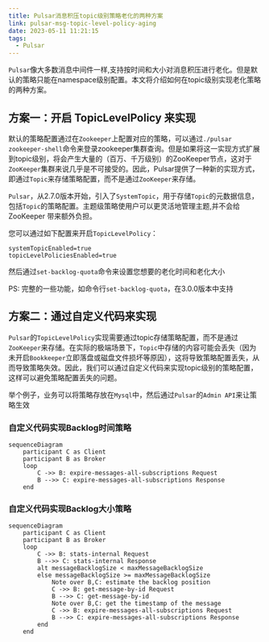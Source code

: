 ```yaml
---
title: Pulsar消息积压topic级别策略老化的两种方案
link: pulsar-msg-topic-level-policy-aging
date: 2023-05-11 11:21:15
tags:
  - Pulsar
---
```

`Pulsar`像大多数消息中间件一样,支持按时间和大小对消息积压进行老化。但是默认的策略只能在namespace级别配置。本文将介绍如何在topic级别实现老化策略的两种方案。

## 方案一：开启 TopicLevelPolicy 来实现

默认的策略配置通过在`Zookeeper`上配置对应的策略，可以通过`./pulsar zookeeper-shell`命令来登录zookeeper集群查询。但是如果将这一实现方式扩展到topic级别，将会产生大量的（百万、千万级别）的ZooKeeper节点，这对于`ZooKeeper`集群来说几乎是不可接受的。因此，Pulsar提供了一种新的实现方式，即通过`Topic`来存储策略配置，而不是通过`ZooKeeper`来存储。

`Pulsar`，从2.7.0版本开始，引入了`SystemTopic`，用于存储`Topic`的元数据信息，包括`Topic`的策略配置。主题级策略使用户可以更灵活地管理主题,并不会给 ZooKeeper 带来额外负担。

您可以通过如下配置来开启`TopicLevelPolicy`：

```
systemTopicEnabled=true
topicLevelPoliciesEnabled=true
```

然后通过`set-backlog-quota`命令来设置您想要的老化时间和老化大小

PS: 完整的一些功能，如命令行`set-backlog-quota`，在3.0.0版本中支持

## 方案二：通过自定义代码来实现

`Pulsar`的`TopicLevelPolicy`实现需要通过topic存储策略配置，而不是通过`ZooKeeper`来存储。在实际的极端场景下，`Topic`中存储的内容可能会丢失（因为未开启`Bookkeeper`立即落盘或磁盘文件损坏等原因），这将导致策略配置丢失，从而导致策略失效。因此，我们可以通过自定义代码来实现topic级别的策略配置，这样可以避免策略配置丢失的问题。

举个例子，业务可以将策略存放在`Mysql`中，然后通过`Pulsar`的`Admin API`来让策略生效

### 自定义代码实现Backlog时间策略

```mermaid
sequenceDiagram
    participant C as Client
    participant B as Broker
    loop
        C ->> B: expire-messages-all-subscriptions Request
        B -->> C: expire-messages-all-subscriptions Response
    end
```

### 自定义代码实现Backlog大小策略

```mermaid
sequenceDiagram
    participant C as Client
    participant B as Broker
    loop
        C ->> B: stats-internal Request
        B -->> C: stats-internal Response
        alt messageBacklogSize < maxMessageBacklogSize
        else messageBacklogSize >= maxMessageBacklogSize
            Note over B,C: estimate the backlog position
            C ->> B: get-message-by-id Request
            B -->> C: get-message-by-id
            Note over B,C: get the timestamp of the message
            C ->> B: expire-messages-all-subscriptions Request
            B -->> C: expire-messages-all-subscriptions Response
        end
    end
```
